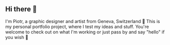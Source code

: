 ## Hi there 👋

I'm Piotr, a graphic designer and artist from Geneva, Switzerland 🐣 This is my personal portfolio project, where I test my ideas and stuff. You're welcome to check out on what I'm working or just pass by and say "hello" if you wish 💫
